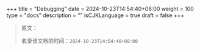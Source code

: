 +++
title = "Debugging"
date = 2024-10-23T14:54:40+08:00
weight = 100
type = "docs"
description = ""
isCJKLanguage = true
draft = false
+++

> 原文：[]()
>
> 收录该文档的时间：`2024-10-23T14:54:40+08:00`
